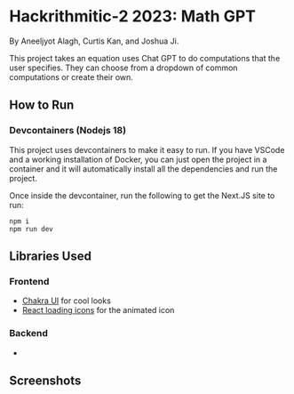 # Hackrithmitic-2 2023: Math GPT

By Aneeljyot Alagh, Curtis Kan, and Joshua Ji.

This project takes an equation uses Chat GPT to do computations that the user specifies. They can choose from a dropdown of common computations or create their own.

## How to Run

### Devcontainers (Nodejs 18)

This project uses devcontainers to make it easy to run. If you have VSCode and a working installation of Docker, you can just open the project in a container and it will automatically install all the dependencies and run the project.

Once inside the devcontainer, run the following to get the Next.JS site to run:

```
npm i
npm run dev
```

## Libraries Used

### Frontend
- [Chakra UI](https://chakra-ui.com/) for cool looks
- [React loading icons](https://www.npmjs.com/package/react-loading-icons) for the animated icon


### Backend
-

## Screenshots
